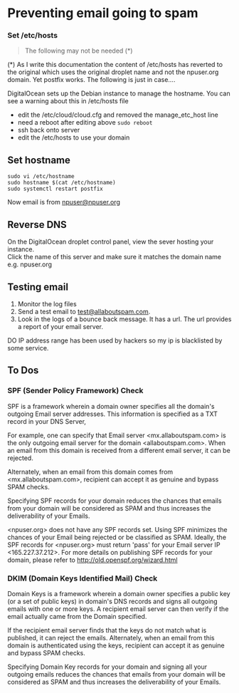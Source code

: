 # Preventing email going to spam

### Set /etc/hosts

> The following may not be needed (*)

(*) As I write this documentation the content of /etc/hosts has reverted to the original which
uses the original droplet name and not the npuser.org domain. Yet postfix works.  The following is just in case....
 
DigitalOcean sets up the Debian instance to manage the hostname.  You can see a warning
about this in /etc/hosts file
- edit the /etc/cloud/cloud.cfg and removed the manage_etc_host line
- need a reboot after editing above  ```sudo reboot```
- ssh back onto server
- edit the /etc/hosts to use your domain 

## Set hostname
```
sudo vi /etc/hostname
sudo hostname $(cat /etc/hostname)
sudo systemctl restart postfix
```
Now email is from npuser@npuser.org



## Reverse DNS
On the DigitalOcean droplet control panel, view the sever hosting your instance.  
Click the name of this server and make sure it matches the domain name e.g. npuser.org


## Testing email 

1. Monitor the log files
2. Send a test email to test@allaboutspam.com.  
3. Look in the logs of a bounce back message. It has a url. The url provides a report of your email server.  

DO IP address range has been used by hackers so my ip is blacklisted by some service.

## To Dos


### SPF (Sender Policy Framework) Check

SPF is a framework wherein a domain owner specifies all the domain's outgoing Email server addresses. This information is specified as a TXT record in your DNS Server,

For example, one can specify that Email server <mx.allaboutspam.com> is the only outgoing email server for the domain <allaboutspam.com>. When an email from this domain is received from a different email server, it can be rejected.

Alternately, when an email from this domain comes from <mx.allaboutspam.com>, recipient can accept it as genuine and bypass SPAM checks.

Specifying SPF records for your domain reduces the chances that emails from your domain will be considered as SPAM and thus increases the deliverability of your Emails.


<npuser.org> does not have any SPF records set. Using SPF minimizes the chances of your Email being rejected or be classified as SPAM. Ideally, the SPF records for <npuser.org> must return 'pass' for your Email server IP <165.227.37.212>. For more details on publishing SPF records for your domain, please refer to http://old.openspf.org/wizard.html

### DKIM (Domain Keys Identified Mail) Check

Domain Keys is a framework wherein a domain owner specifies a public key (or a set of public keys) in domain's DNS records and signs all outgoing emails with one or more keys. A recipient email server can then verify if the email actually came from the Domain specified.

If the recipient email server finds that the keys do not match what is published, it can reject the emails. Alternately, when an email from this domain is authenticated using the keys, recipient can accept it as genuine and bypass SPAM checks.

Specifying Domain Key records for your domain and signing all your outgoing emails reduces the chances that emails from your domain will be considered as SPAM and thus increases the deliverability of your Emails.

